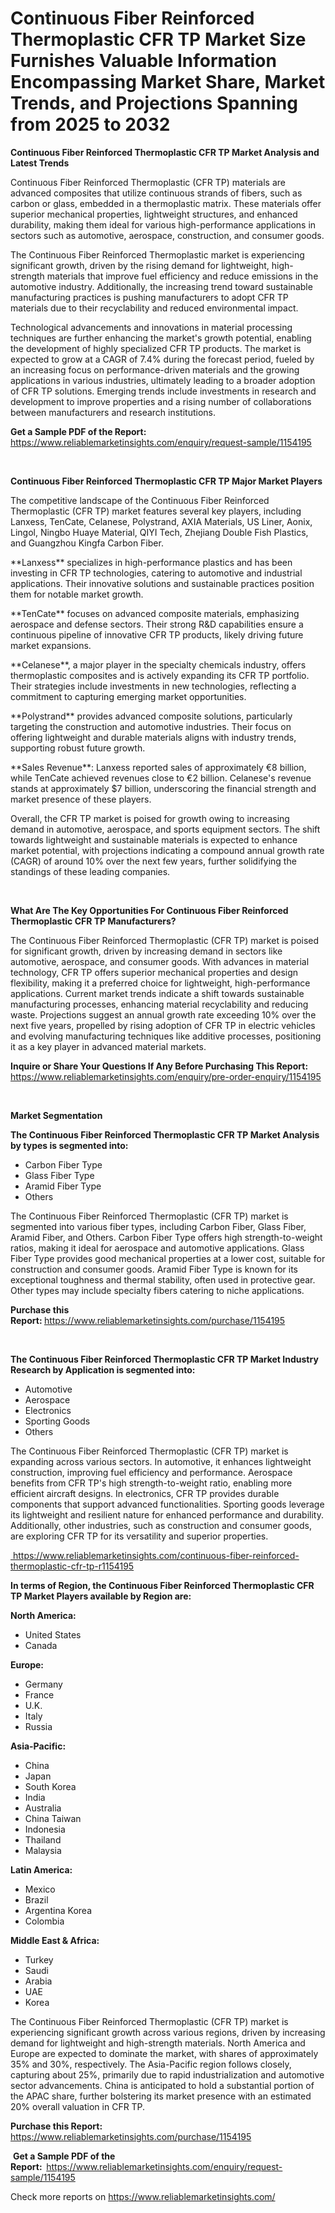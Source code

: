 <p><h1>Continuous Fiber Reinforced Thermoplastic CFR TP Market Size Furnishes Valuable Information Encompassing Market Share, Market Trends, and Projections Spanning from 2025 to 2032</h1></p><p><strong>Continuous Fiber Reinforced Thermoplastic CFR TP Market Analysis and Latest Trends</strong></p>
<p><p>Continuous Fiber Reinforced Thermoplastic (CFR TP) materials are advanced composites that utilize continuous strands of fibers, such as carbon or glass, embedded in a thermoplastic matrix. These materials offer superior mechanical properties, lightweight structures, and enhanced durability, making them ideal for various high-performance applications in sectors such as automotive, aerospace, construction, and consumer goods.</p><p>The Continuous Fiber Reinforced Thermoplastic market is experiencing significant growth, driven by the rising demand for lightweight, high-strength materials that improve fuel efficiency and reduce emissions in the automotive industry. Additionally, the increasing trend toward sustainable manufacturing practices is pushing manufacturers to adopt CFR TP materials due to their recyclability and reduced environmental impact.</p><p>Technological advancements and innovations in material processing techniques are further enhancing the market's growth potential, enabling the development of highly specialized CFR TP products. The market is expected to grow at a CAGR of 7.4% during the forecast period, fueled by an increasing focus on performance-driven materials and the growing applications in various industries, ultimately leading to a broader adoption of CFR TP solutions. Emerging trends include investments in research and development to improve properties and a rising number of collaborations between manufacturers and research institutions.</p></p>
<p><strong>Get a Sample PDF of the Report:&nbsp;</strong> <a href="https://www.reliablemarketinsights.com/enquiry/request-sample/1154195?utm_campaign=2241&utm_medium=2&utm_source=Github&utm_content=ia&utm_term=03042025&utm_id=continuous-fiber-reinforced-thermoplastic-cfr-tp">https://www.reliablemarketinsights.com/enquiry/request-sample/1154195</a></p>
<p>&nbsp;</p>
<p><strong>Continuous Fiber Reinforced Thermoplastic CFR TP Major Market Players</strong></p>
<p><p>The competitive landscape of the Continuous Fiber Reinforced Thermoplastic (CFR TP) market features several key players, including Lanxess, TenCate, Celanese, Polystrand, AXIA Materials, US Liner, Aonix, Lingol, Ningbo Huaye Material, QIYI Tech, Zhejiang Double Fish Plastics, and Guangzhou Kingfa Carbon Fiber.</p><p>**Lanxess** specializes in high-performance plastics and has been investing in CFR TP technologies, catering to automotive and industrial applications. Their innovative solutions and sustainable practices position them for notable market growth.</p><p>**TenCate** focuses on advanced composite materials, emphasizing aerospace and defense sectors. Their strong R&D capabilities ensure a continuous pipeline of innovative CFR TP products, likely driving future market expansions.</p><p>**Celanese**, a major player in the specialty chemicals industry, offers thermoplastic composites and is actively expanding its CFR TP portfolio. Their strategies include investments in new technologies, reflecting a commitment to capturing emerging market opportunities.</p><p>**Polystrand** provides advanced composite solutions, particularly targeting the construction and automotive industries. Their focus on offering lightweight and durable materials aligns with industry trends, supporting robust future growth.</p><p>**Sales Revenue**: Lanxess reported sales of approximately €8 billion, while TenCate achieved revenues close to €2 billion. Celanese's revenue stands at approximately $7 billion, underscoring the financial strength and market presence of these players.</p><p>Overall, the CFR TP market is poised for growth owing to increasing demand in automotive, aerospace, and sports equipment sectors. The shift towards lightweight and sustainable materials is expected to enhance market potential, with projections indicating a compound annual growth rate (CAGR) of around 10% over the next few years, further solidifying the standings of these leading companies.</p></p>
<p>&nbsp;</p>
<p><strong>What Are The Key Opportunities For Continuous Fiber Reinforced Thermoplastic CFR TP Manufacturers?</strong></p>
<p><p>The Continuous Fiber Reinforced Thermoplastic (CFR TP) market is poised for significant growth, driven by increasing demand in sectors like automotive, aerospace, and consumer goods. With advances in material technology, CFR TP offers superior mechanical properties and design flexibility, making it a preferred choice for lightweight, high-performance applications. Current market trends indicate a shift towards sustainable manufacturing processes, enhancing material recyclability and reducing waste. Projections suggest an annual growth rate exceeding 10% over the next five years, propelled by rising adoption of CFR TP in electric vehicles and evolving manufacturing techniques like additive processes, positioning it as a key player in advanced material markets.</p></p>
<p><strong>Inquire or Share Your Questions If Any Before Purchasing This Report:</strong> <a href="https://www.reliablemarketinsights.com/enquiry/pre-order-enquiry/1154195?utm_campaign=2241&utm_medium=2&utm_source=Github&utm_content=ia&utm_term=03042025&utm_id=continuous-fiber-reinforced-thermoplastic-cfr-tp">https://www.reliablemarketinsights.com/enquiry/pre-order-enquiry/1154195</a></p>
<p>&nbsp;</p>
<p><strong>Market Segmentation</strong></p>
<p><strong>The Continuous Fiber Reinforced Thermoplastic CFR TP Market Analysis by types is segmented into:</strong></p>
<p><ul><li>Carbon Fiber Type</li><li>Glass Fiber Type</li><li>Aramid Fiber Type</li><li>Others</li></ul></p>
<p><p>The Continuous Fiber Reinforced Thermoplastic (CFR TP) market is segmented into various fiber types, including Carbon Fiber, Glass Fiber, Aramid Fiber, and Others. Carbon Fiber Type offers high strength-to-weight ratios, making it ideal for aerospace and automotive applications. Glass Fiber Type provides good mechanical properties at a lower cost, suitable for construction and consumer goods. Aramid Fiber Type is known for its exceptional toughness and thermal stability, often used in protective gear. Other types may include specialty fibers catering to niche applications.</p></p>
<p><strong>Purchase this Report:&nbsp;</strong><a href="https://www.reliablemarketinsights.com/purchase/1154195?utm_campaign=2241&utm_medium=2&utm_source=Github&utm_content=ia&utm_term=03042025&utm_id=continuous-fiber-reinforced-thermoplastic-cfr-tp">https://www.reliablemarketinsights.com/purchase/1154195</a></p>
<p>&nbsp;</p>
<p><strong>The Continuous Fiber Reinforced Thermoplastic CFR TP Market Industry Research by Application is segmented into:</strong></p>
<p><ul><li>Automotive</li><li>Aerospace</li><li>Electronics</li><li>Sporting Goods</li><li>Others</li></ul></p>
<p><p>The Continuous Fiber Reinforced Thermoplastic (CFR TP) market is expanding across various sectors. In automotive, it enhances lightweight construction, improving fuel efficiency and performance. Aerospace benefits from CFR TP's high strength-to-weight ratio, enabling more efficient aircraft designs. In electronics, CFR TP provides durable components that support advanced functionalities. Sporting goods leverage its lightweight and resilient nature for enhanced performance and durability. Additionally, other industries, such as construction and consumer goods, are exploring CFR TP for its versatility and superior properties.</p></p>
<p><a href="https://www.reliablemarketinsights.com/continuous-fiber-reinforced-thermoplastic-cfr-tp-r1154195?utm_campaign=2241&utm_medium=2&utm_source=Github&utm_content=ia&utm_term=03042025&utm_id=continuous-fiber-reinforced-thermoplastic-cfr-tp">&nbsp;https://www.reliablemarketinsights.com/continuous-fiber-reinforced-thermoplastic-cfr-tp-r1154195</a></p>
<p><strong>In terms of Region, the Continuous Fiber Reinforced Thermoplastic CFR TP Market Players available by Region are:</strong></p>
<p>
    <p> <strong> North America: </strong>
        <ul>
            <li>United States</li>
            <li>Canada</li>
        </ul>
        </p> 
    <p> <strong> Europe: </strong>
        <ul>
            <li>Germany</li>
            <li>France</li>
            <li>U.K.</li>
            <li>Italy</li>
            <li>Russia</li>
        </ul>
        </p> 
    <p> <strong> Asia-Pacific: </strong>
        <ul>
            <li>China</li>
            <li>Japan</li>
            <li>South Korea</li>
            <li>India</li>
            <li>Australia</li>
            <li>China Taiwan</li>
            <li>Indonesia</li>
            <li>Thailand</li>
            <li>Malaysia</li>
        </ul>
        </p> 
    <p> <strong> Latin America: </strong>
        <ul>
            <li>Mexico</li>
            <li>Brazil</li>
            <li>Argentina Korea</li>
            <li>Colombia</li>
        </ul>
        </p> 
    <p> <strong> Middle East & Africa: </strong>
        <ul>
            <li>Turkey</li>
            <li>Saudi</li>
            <li>Arabia</li>
            <li>UAE</li>
            <li>Korea</li>
        </ul>
    </p>
    </p>
<p><p>The Continuous Fiber Reinforced Thermoplastic (CFR TP) market is experiencing significant growth across various regions, driven by increasing demand for lightweight and high-strength materials. North America and Europe are expected to dominate the market, with shares of approximately 35% and 30%, respectively. The Asia-Pacific region follows closely, capturing about 25%, primarily due to rapid industrialization and automotive sector advancements. China is anticipated to hold a substantial portion of the APAC share, further bolstering its market presence with an estimated 20% overall valuation in CFR TP.</p></p>
<p><strong>Purchase this Report: </strong><a href="https://www.reliablemarketinsights.com/purchase/1154195?utm_campaign=2241&utm_medium=2&utm_source=Github&utm_content=ia&utm_term=03042025&utm_id=continuous-fiber-reinforced-thermoplastic-cfr-tp">https://www.reliablemarketinsights.com/purchase/1154195</a></p>
<p>&nbsp;<strong>Get a Sample PDF of the Report:&nbsp;&nbsp;</strong><a href="https://www.reliablemarketinsights.com/enquiry/request-sample/1154195?utm_campaign=2241&utm_medium=2&utm_source=Github&utm_content=ia&utm_term=03042025&utm_id=continuous-fiber-reinforced-thermoplastic-cfr-tp">https://www.reliablemarketinsights.com/enquiry/request-sample/1154195</a></p>
<p><strong></strong></p>
<p>Check more reports on <a href="https://www.reliablemarketinsights.com/?utm_campaign=2241&utm_medium=2&utm_source=Github&utm_content=ia&utm_term=03042025&utm_id=continuous-fiber-reinforced-thermoplastic-cfr-tp">https://www.reliablemarketinsights.com/</a></p>